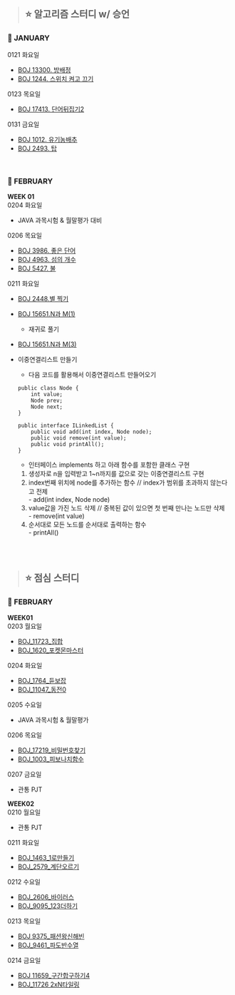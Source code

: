 
> ## ⭐ 알고리즘 스터디 w/ 승언

### 📆 JANUARY
0121 화요일
- [BOJ 13300. 방배정](https://www.acmicpc.net/problem/13300)
- [BOJ 1244. 스위치 켜고 끄기](https://www.acmicpc.net/problem/1244)

0123 목요일
- [BOJ 17413. 단어뒤집기2](https://www.acmicpc.net/problem/17413)

0131 금요일
- [BOJ 1012. 유기농배추](https://www.acmicpc.net/problem/1012)
- [BOJ 2493. 탑](https://www.acmicpc.net/problem/2493)

<br>

### 📆 FEBRUARY
**WEEK 01**  
0204 화요일
- JAVA 과목시험 & 월말평가 대비

0206 목요일
- [BOJ 3986. 좋은 단어](https://www.acmicpc.net/problem/3986)
- [BOJ 4963. 섬의 개수](https://www.acmicpc.net/problem/4963)
- [BOJ 5427. 불](https://www.acmicpc.net/problem/5427)

0211 화요일
- [BOJ 2448.별 찍기](https://www.acmicpc.net/problem/2448)
- [BOJ 15651.N과 M(1)](https://www.acmicpc.net/problem/15649)  
	- 재귀로 풀기
- [BOJ 15651.N과 M(3)](https://www.acmicpc.net/problem/15651)
- 이중연결리스트 만들기  
	- 다음 코드를 활용해서 이중연결리스트 만들어오기  
	
	```
 	public class Node {
		int value;
		Node prev;
		Node next;
	} 

	public interface ILinkedList {
		public void add(int index, Node node);
		public void remove(int value);
		public void printAll();
	}
	```

	- 인터페이스 implements 하고 아래 함수를 포함한 클래스 구현  

	1. 생성자로 n을 입력받고 1~n까지를 값으로 갖는 이중연결리스트 구현  
	2. index번째 위치에 node를 추가하는 함수 // index가 범위를 초과하지 않는다고 전제  
    		- add(int index, Node node)
	3. value값을 가진 노드 삭제 // 중복된 값이 있으면 첫 번째 만나는 노드만 삭제  
    		- remove(int value)
	4. 순서대로 모든 노드를 순서대로 출력하는 함수  
    		- printAll()

<br>
<br>

> ## ⭐ 점심 스터디

### 📆 FEBRUARY
**WEEK01**  
0203 월요일
- [BOJ_11723_집합](https://www.acmicpc.net/problem/11723)
- [BOJ_1620_포켓몬마스터](https://www.acmicpc.net/problem/1620)
  
0204 화요일
- [BOJ_1764_듣보잡](https://www.acmicpc.net/problem/1764)
- [BOJ_11047_동전0](https://www.acmicpc.net/problem/11047)
  
0205 수요일
- JAVA 과목시험 & 월말평가

0206 목요일
- [BOJ_17219_비밀번호찾기](https://www.acmicpc.net/problem/17219)
- [BOJ_1003_피보나치함수](https://www.acmicpc.net/problem/1003)
  
0207 금요일
- 관통 PJT

**WEEK02**  
0210 월요일
- 관통 PJT

0211 화요일
- [BOJ_1463_1로만들기](https://www.acmicpc.net/problem/1463)
- [BOJ_2579_계단오르기](https://www.acmicpc.net/problem/2579)

0212 수요일
- [BOJ_2606_바이러스](https://www.acmicpc.net/problem/2606)
- [BOJ_9095_123더하기](https://www.acmicpc.net/problem/9095)

0213 목요일
- [BOJ 9375_패션왕신해빈](https://www.acmicpc.net/problem/9375)
- [BOJ_9461_파도반수열](https://www.acmicpc.net/problem/9461)

0214 금요일
- [BOJ 11659_구간합구하기4](https://www.acmicpc.net/problem/11659)
- [BOJ_11726 2xN타일링](https://www.acmicpc.net/problem/11726)
